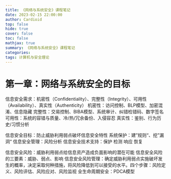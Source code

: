 ```yaml
---
title: 《网络与系统安全》课程笔记
date: 2023-02-15 22:00:00
author: Cardioid
top: false
hide: true
cover: false
toc: false
mathjax: true
summary: 《网络与系统安全》课程笔记
categories: 
tags: 计算机与安全理论
---
```


# 第一章：网络与系统安全的目标
信息安全需求：机密性（Confidentiality）、完整性（Integrity）、可用性（Availability）、真实性（Authenticity）
机密性：访问控制、BLP模型、加密混淆、信息隐藏
完整性：交易控制、BIBA模型、系统审计、纠错检错码、数字签名
可用性：系统的容错与质量、冷/热/冗余备份、入侵容忍
真实性：鉴别、行为历史/习惯分析

信息安全目标：防止威胁利用弱点破坏信息安全特性
系统保护：建”规则“、挖”漏洞“
信息安全管理：风险分析
信息安全技术支持：保护 检测 响应 恢复

信息安全风险：威胁利用弱点给信息资产造成负面影响的潜在可能
信息安全风险的三要素：威胁、弱点、影响
信息安全风险管理：确定威胁利用弱点实施破坏发生的概率，决定采取何种措施，将风险降低到可以接受的水平。四个步骤：风险定义、风险评估、风险应对、风险监视
全生命周期安全：PDCA模型



